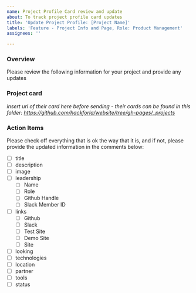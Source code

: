 ```yaml
---
name: Project Profile Card review and update
about: To track project profile card updates
title: 'Update Project Profile: [Project Name]'
labels: 'Feature - Project Info and Page, Role: Product Management'
assignees: ''

---
```


### Overview
Please review the following information for your project and provide any updates 

### Project card
_insert url of their card here before sending - their cards can be found in this folder: https://github.com/hackforla/website/tree/gh-pages/_projects_

### Action Items
Please check off everything that is ok the way that it is, and if not, please provide the updated information in the comments below:
- [ ] title
- [ ] description
- [ ] image
- [ ] leadership
   - [ ] Name 
   - [ ] Role 
   - [ ] Github Handle
   - [ ] Slack Member ID
- [ ] links
  - [ ] Github
  - [ ] Slack
  - [ ] Test Site
  - [ ] Demo Site
  - [ ] Site
- [ ] looking
- [ ] technologies
- [ ] location
- [ ] partner
- [ ] tools
- [ ] status
